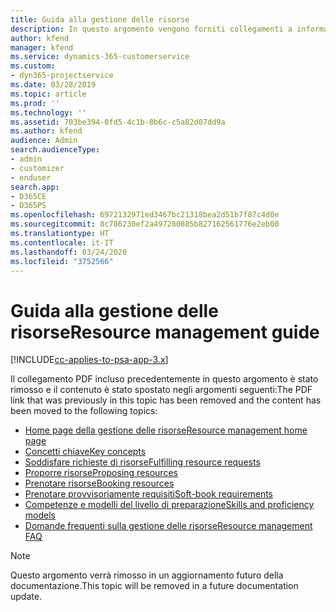 ```yaml
---
title: Guida alla gestione delle risorse
description: In questo argomento vengono forniti collegamenti a informazioni sulla gestione delle risorse in Project Service Automation.
author: kfend
manager: kfend
ms.service: dynamics-365-customerservice
ms.custom:
- dyn365-projectservice
ms.date: 03/28/2019
ms.topic: article
ms.prod: ''
ms.technology: ''
ms.assetid: 703be394-0fd5-4c1b-8b6c-c5a82d07dd9a
ms.author: kfend
audience: Admin
search.audienceType:
- admin
- customizer
- enduser
search.app:
- D365CE
- D365PS
ms.openlocfilehash: 6972132971ed3467bc21318bea2d51b7f87c4d0e
ms.sourcegitcommit: 8c786230ef2a497280885b827162561776e2eb00
ms.translationtype: HT
ms.contentlocale: it-IT
ms.lasthandoff: 03/24/2020
ms.locfileid: "3752566"
---
```

# <a name="resource-management-guide"></a><span data-ttu-id="aa557-103">Guida alla gestione delle risorse</span><span class="sxs-lookup"><span data-stu-id="aa557-103">Resource management guide</span></span>

[!INCLUDE[cc-applies-to-psa-app-3.x](../../includes/cc-applies-to-psa-app-3x.md)]

<span data-ttu-id="aa557-104">Il collegamento PDF incluso precedentemente in questo argomento è stato rimosso e il contenuto è stato spostato negli argomenti seguenti:</span><span class="sxs-lookup"><span data-stu-id="aa557-104">The PDF link that was previously in this topic has been removed and the content has been moved to the following topics:</span></span>

- [<span data-ttu-id="aa557-105">Home page della gestione delle risorse</span><span class="sxs-lookup"><span data-stu-id="aa557-105">Resource management home page</span></span>](../resource-management-home-page.md)
- [<span data-ttu-id="aa557-106">Concetti chiave</span><span class="sxs-lookup"><span data-stu-id="aa557-106">Key concepts</span></span>](../reports-key-concepts.md)
- [<span data-ttu-id="aa557-107">Soddisfare richieste di risorse</span><span class="sxs-lookup"><span data-stu-id="aa557-107">Fulfilling resource requests</span></span>](../resource-management-fulfill-requests.md)
- [<span data-ttu-id="aa557-108">Proporre risorse</span><span class="sxs-lookup"><span data-stu-id="aa557-108">Proposing resources</span></span>](../resource-management-propose-resources.md)
- [<span data-ttu-id="aa557-109">Prenotare risorse</span><span class="sxs-lookup"><span data-stu-id="aa557-109">Booking resources</span></span>](../resource-management-book-resources-scheduleboard.md)
- [<span data-ttu-id="aa557-110">Prenotare provvisoriamente requisiti</span><span class="sxs-lookup"><span data-stu-id="aa557-110">Soft-book requirements</span></span>](../resource-management-softbook-requirements.md)
- [<span data-ttu-id="aa557-111">Competenze e modelli del livello di preparazione</span><span class="sxs-lookup"><span data-stu-id="aa557-111">Skills and proficiency models</span></span>](../resource-management-skills-proficiency.md)
- [<span data-ttu-id="aa557-112">Domande frequenti sulla gestione delle risorse</span><span class="sxs-lookup"><span data-stu-id="aa557-112">Resource management FAQ</span></span>](../resource-management-faq.md)

> [!NOTE]
> <span data-ttu-id="aa557-113">Questo argomento verrà rimosso in un aggiornamento futuro della documentazione.</span><span class="sxs-lookup"><span data-stu-id="aa557-113">This topic will be removed in a future documentation update.</span></span> 
